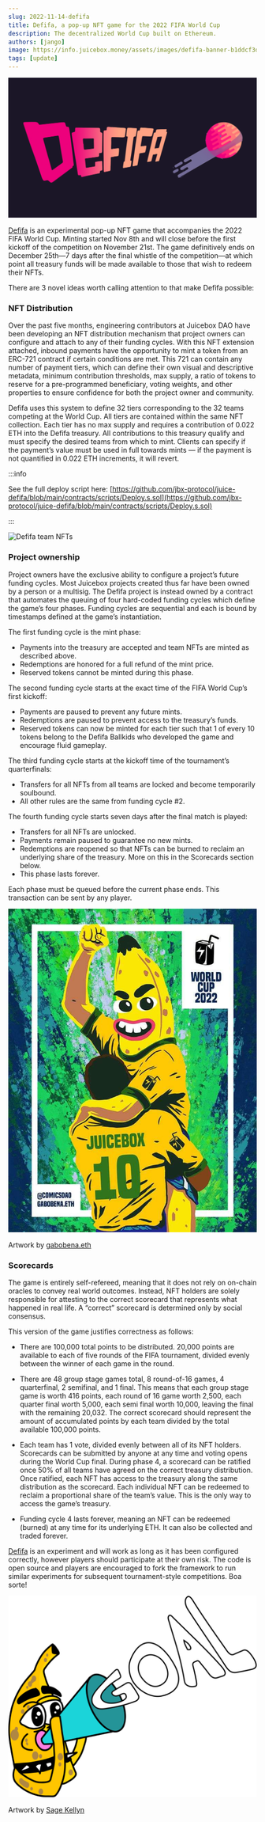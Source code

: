 ```yaml
---
slug: 2022-11-14-defifa
title: Defifa, a pop-up NFT game for the 2022 FIFA World Cup
description: The decentralized World Cup built on Ethereum.
authors: [jango]
image: https://info.juicebox.money/assets/images/defifa-banner-b1ddcf3da3ce5e090689bc83a774c470.png
tags: [update]
---
```


![Defifa banner](defifa-banner.png)

[Defifa](https://juicebox.money/v2/p/305) is an experimental pop-up NFT game that accompanies the 2022 FIFA World Cup. Minting started Nov 8th and will close before the first kickoff of the competition on November 21st. The game definitively ends on December 25th—7 days after the final whistle of the competition—at which point all treasury funds will be made available to those that wish to redeem their NFTs.

There are 3 novel ideas worth calling attention to that make Defifa possible:

### NFT Distribution

Over the past five months, engineering contributors at Juicebox DAO have been developing an NFT distribution mechanism that project owners can configure and attach to any of their funding cycles. With this NFT extension attached, inbound payments have the opportunity to mint a token from an ERC-721 contract if certain conditions are met. This 721 can contain any number of payment tiers, which can define their own visual and descriptive metadata, minimum contribution thresholds, max supply, a ratio of tokens to reserve for a pre-programmed beneficiary, voting weights, and other properties to ensure confidence for both the project owner and community.

Defifa uses this system to define 32 tiers corresponding to the 32 teams competing at the World Cup. All tiers are contained within the same NFT collection. Each tier has no max supply and requires a contribution of 0.022 ETH into the Defifa treasury. All contributions to this treasury qualify and must specify the desired teams from which to mint. Clients can specify if the payment’s value must be used in full towards mints — if the payment is not quantified in 0.022 ETH increments, it will revert.

:::info

See the full deploy script here: [https://github.com/jbx-protocol/juice-defifa/blob/main/contracts/scripts/Deploy.s.sol](https://github.com/jbx-protocol/juice-defifa/blob/main/contracts/scripts/Deploy.s.sol)

:::

![Defifa team NFTs](defifa.gif)

### Project ownership

Project owners have the exclusive ability to configure a project’s future funding cycles. Most Juicebox projects created thus far have been owned by a person or a multisig. The Defifa project is instead owned by a contract that automates the queuing of four hard-coded funding cycles which define the game’s four phases. Funding cycles are sequential and each is bound by timestamps defined at the game’s instantiation.

The first funding cycle is the mint phase:

- Payments into the treasury are accepted and team NFTs are minted as described above.
- Redemptions are honored for a full refund of the mint price.
- Reserved tokens cannot be minted during this phase.

The second funding cycle starts at the exact time of the FIFA World Cup’s first kickoff:

- Payments are paused to prevent any future mints.
- Redemptions are paused to prevent access to the treasury’s funds.
- Reserved tokens can now be minted for each tier such that 1 of every 10 tokens belong to the Defifa Ballkids who developed the game and encourage fluid gameplay.

The third funding cycle starts at the kickoff time of the tournament’s quarterfinals:

- Transfers for all NFTs from all teams are locked and become temporarily soulbound.
- All other rules are the same from funding cycle #2.

The fourth funding cycle starts seven days after the final match is played:

- Transfers for all NFTs are unlocked.
- Payments remain paused to guarantee no new mints.
- Redemptions are reopened so that NFTs can be burned to reclaim an underlying share of the treasury. More on this in the Scorecards section below.
- This phase lasts forever.

Each phase must be queued before the current phase ends. This transaction can be sent by any player.

![Artwork by gabobena.eth](defifa-gabobena.jpeg)

<p class="subtitle">Artwork by <a href="https://twitter.com/soypulpob">gabobena.eth</a></p>

### Scorecards

The game is entirely self-refereed, meaning that it does not rely on on-chain oracles to convey real world outcomes. Instead, NFT holders are solely responsible for attesting to the correct scorecard that represents what happened in real life. A “correct” scorecard is determined only by social consensus.

This version of the game justifies correctness as follows:

- There are 100,000 total points to be distributed. 20,000 points are available to each of five rounds of the FIFA tournament, divided evenly between the winner of each game in the round.

- There are 48 group stage games total, 8 round-of-16 games, 4 quarterfinal, 2 semifinal, and 1 final. This means that each group stage game is worth 416 points, each round of 16 game worth 2,500, each quarter final worth 5,000, each semi final worth 10,000, leaving the final with the remaining 20,032. The correct scorecard should represent the amount of accumulated points by each team divided by the total available 100,000 points.

- Each team has 1 vote, divided evenly between all of its NFT holders. Scorecards can be submitted by anyone at any time and voting opens during the World Cup final. During phase 4, a scorecard can be ratified once 50% of all teams have agreed on the correct treasury distribution. Once ratified, each NFT has access to the treasury along the same distribution as the scorecard. Each individual NFT can be redeemed to reclaim a proportional share of the team’s value. This is the only way to access the game’s treasury.

- Funding cycle 4 lasts forever, meaning an NFT can be redeemed (burned) at any time for its underlying ETH. It can also be collected and traded forever.

[Defifa](https://juicebox.money/v2/p/305) is an experiment and will work as long as it has been configured correctly, however players should participate at their own risk. The code is open source and players are encouraged to fork the framework to run similar experiments for subsequent tournament-style competitions. Boa sorte!

![Banny goal](banny-goal.png)

<p class="subtitle">Artwork by <a href="https://twitter.com/sagekellyn">Sage Kellyn</a></p>
